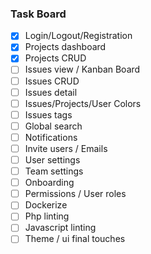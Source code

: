 ### Task Board

-   [x] Login/Logout/Registration
-   [x] Projects dashboard
-   [x] Projects CRUD
-   [ ] Issues view / Kanban Board
-   [ ] Issues CRUD
-   [ ] Issues detail
-   [ ] Issues/Projects/User Colors
-   [ ] Issues tags
-   [ ] Global search
-   [ ] Notifications
-   [ ] Invite users / Emails
-   [ ] User settings
-   [ ] Team settings
-   [ ] Onboarding
-   [ ] Permissions / User roles
-   [ ] Dockerize
-   [ ] Php linting
-   [ ] Javascript linting
-   [ ] Theme / ui final touches
